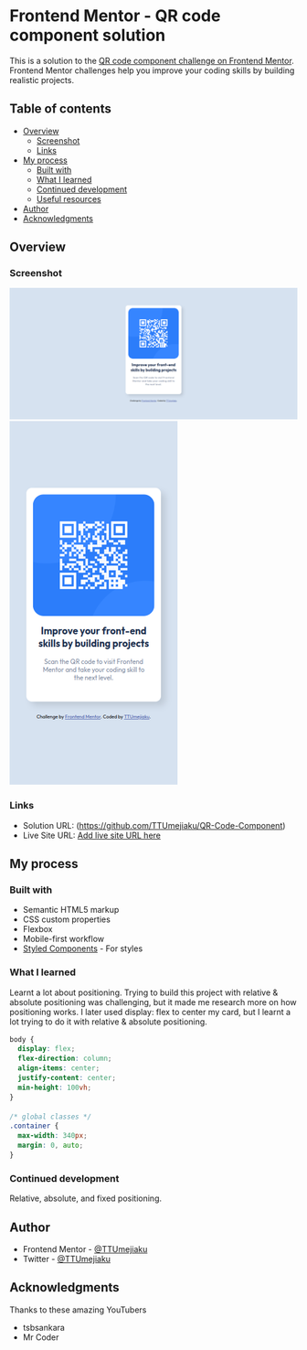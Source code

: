 # Frontend Mentor - QR code component solution

This is a solution to the [QR code component challenge on Frontend Mentor](https://www.frontendmentor.io/challenges/qr-code-component-iux_sIO_H). Frontend Mentor challenges help you improve your coding skills by building realistic projects.

## Table of contents

- [Overview](#overview)
  - [Screenshot](#screenshot)
  - [Links](#links)
- [My process](#my-process)
  - [Built with](#built-with)
  - [What I learned](#what-i-learned)
  - [Continued development](#continued-development)
  - [Useful resources](#useful-resources)
- [Author](#author)
- [Acknowledgments](#acknowledgments)

## Overview

### Screenshot

![](./design/My%20Design/Desktop%20View%20-%20QR-Code-Component-Challenge.jpeg)
![](./design/My%20Design/Mobile%20View%20-%20QR-Code-Component-Challenge.jpeg)

### Links

- Solution URL: (https://github.com/TTUmejiaku/QR-Code-Component)
- Live Site URL: [Add live site URL here](https://your-live-site-url.com)

## My process

### Built with

- Semantic HTML5 markup
- CSS custom properties
- Flexbox
- Mobile-first workflow
- [Styled Components](https://styled-components.com/) - For styles

### What I learned

Learnt a lot about positioning.
Trying to build this project with relative & absolute positioning was challenging, but it made me research more on how positioning works. I later used display: flex to center my card, but I learnt a lot trying to do it with relative & absolute positioning.

```css
body {
  display: flex;
  flex-direction: column;
  align-items: center;
  justify-content: center;
  min-height: 100vh;
}

/* global classes */
.container {
  max-width: 340px;
  margin: 0, auto;
}
```

### Continued development

Relative, absolute, and fixed positioning.

## Author

- Frontend Mentor - [@TTUmejiaku](https://www.frontendmentor.io/profile/TTUmejiaku)
- Twitter - [@TTUmejiaku](https://twitter.com/TTUmejiaku)

## Acknowledgments

Thanks to these amazing YouTubers

- tsbsankara
- Mr Coder
